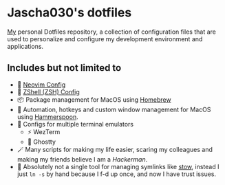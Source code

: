 # Jascha030's dotfiles

[My](https://github.com/jascha030) personal Dotfiles repository, a collection of configuration files that are used to personalize and configure my development environment and applications.

## Includes but not limited to

- 📝 [Neovim Config](https://github.com/jascha030/.dotfiles/blob/main/config/nvim/README.md)
- 💾 [ZShell (ZSH) Config](https://github.com/jascha030/.dotfiles/blob/main/config/zsh/README.md)
- 📦 Package management for MacOS using [Homebrew](https://brew.sh/)
- 🥄 Automation, hotkeys and custom window management for MacOS using [Hammerspoon](https://www.hammerspoon.org/).
- 💽 Configs for multiple terminal emulators
  - ⚡ WezTerm
  - 👻 Ghostty
- 🪄 Many scripts for making my life easier, scaring my colleagues and making my friends believe I am a _Hackerman_.
- 💩 Absolutely not a single tool for managing symlinks like [stow](https://www.gnu.org/software/stow/), instead I just `ln -s` by hand because I f-d up once, and now I have trust issues.
